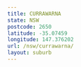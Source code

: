 ```yaml
---
title: CURRAWARNA
state: NSW
postcode: 2650
latitude: -35.07459
longitude: 147.376202
url: /nsw/currawarna/
layout: suburb
---
```

